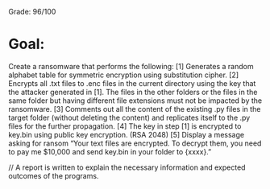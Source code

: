 Grade: 96/100

# Goal:
Create a ransomware that performs the following:
[1] Generates a random alphabet table for symmetric encryption using substitution cipher.
[2] Encrypts all .txt files to .enc files in the current directory using the key that the
attacker generated in [1]. The files in the other folders or the files in the same
folder but having different file extensions must not be impacted by the ransomware.
[3] Comments out all the content of the existing .py files in the target folder (without deleting the content) and replicates itself to the .py files for the further propagation.
[4] The key in step [1] is encrypted to key.bin using public key encryption. (RSA 2048)
[5] Display a message asking for ransom “Your text files are encrypted. To decrypt them, you need to pay me $10,000 and send key.bin in your folder to {xxxx}.”

// A report is written to explain the necessary information and expected outcomes of the programs.
